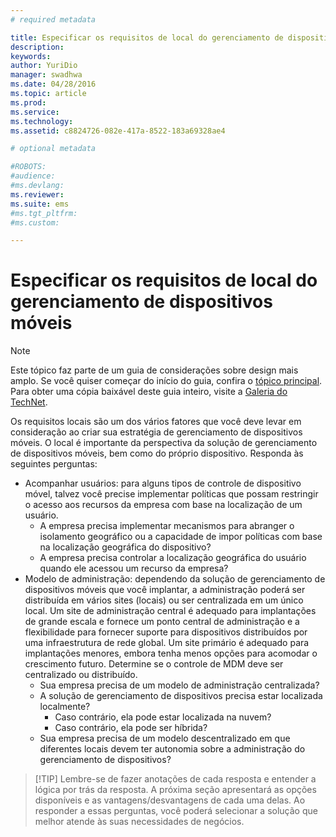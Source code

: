 ```yaml
---
# required metadata

title: Especificar os requisitos de local do gerenciamento de dispositivos móveis
description:
keywords:
author: YuriDio
manager: swadhwa
ms.date: 04/28/2016
ms.topic: article
ms.prod:
ms.service:
ms.technology:
ms.assetid: c8824726-082e-417a-8522-183a69328ae4

# optional metadata

#ROBOTS:
#audience:
#ms.devlang:
ms.reviewer: 
ms.suite: ems
#ms.tgt_pltfrm:
#ms.custom:

---
```


# Especificar os requisitos de local do gerenciamento de dispositivos móveis

>[!NOTE]
>Este tópico faz parte de um guia de considerações sobre design mais amplo. Se você quiser começar do início do guia, confira o [tópico principal](mdm-design-considerations-guide.md). Para obter uma cópia baixável deste guia inteiro, visite a [Galeria do TechNet](https://gallery.technet.microsoft.com/Mobile-Device-Management-7d401582).

Os requisitos locais são um dos vários fatores que você deve levar em consideração ao criar sua estratégia de gerenciamento de dispositivos móveis. O local é importante da perspectiva da solução de gerenciamento de dispositivos móveis, bem como do próprio dispositivo. Responda às seguintes perguntas:

- Acompanhar usuários: para alguns tipos de controle de dispositivo móvel, talvez você precise implementar políticas que possam restringir o acesso aos recursos da empresa com base na localização de um usuário.
    - A empresa precisa implementar mecanismos para abranger o isolamento geográfico ou a capacidade de impor políticas com base na localização geográfica do dispositivo? 
    - A empresa precisa controlar a localização geográfica do usuário quando ele acessou um recurso da empresa?
- Modelo de administração: dependendo da solução de gerenciamento de dispositivos móveis que você implantar, a administração poderá ser distribuída em vários sites (locais) ou ser centralizada em um único local. Um site de administração central é adequado para implantações de grande escala e fornece um ponto central de administração e a flexibilidade para fornecer suporte para dispositivos distribuídos por uma infraestrutura de rede global. Um site primário é adequado para implantações menores, embora tenha menos opções para acomodar o crescimento futuro. Determine se o controle de MDM deve ser centralizado ou distribuído.
    - Sua empresa precisa de um modelo de administração centralizada?
    - A solução de gerenciamento de dispositivos precisa estar localizada localmente?
        - Caso contrário, ela pode estar localizada na nuvem?
        - Caso contrário, ela pode ser híbrida?
    - Sua empresa precisa de um modelo descentralizado em que diferentes locais devem ter autonomia sobre a administração do gerenciamento de dispositivos?

>[!TIP] Lembre-se de fazer anotações de cada resposta e entender a lógica por trás da resposta. A próxima seção apresentará as opções disponíveis e as vantagens/desvantagens de cada uma delas.  Ao responder a essas perguntas, você poderá selecionar a solução que melhor atende às suas necessidades de negócios.



<!--HONumber=Apr16_HO2-->


